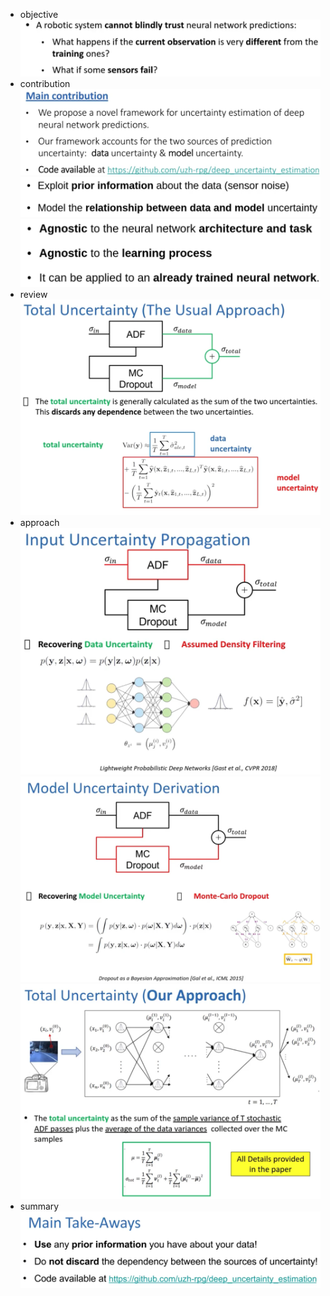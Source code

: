 - objective
![](assets/be9eab6a.png)
- contribution
![](assets/07cec769.png)
![](assets/94516c77.png)
![](assets/d00508e2.png)
- review
![](assets/3b21b76f.png)
- approach
![](assets/f0b0e7a9.png)
![](assets/c4fc9138.png)
![](assets/b36a55c7.png)
- summary
![](assets/1bcf3c41.png)

